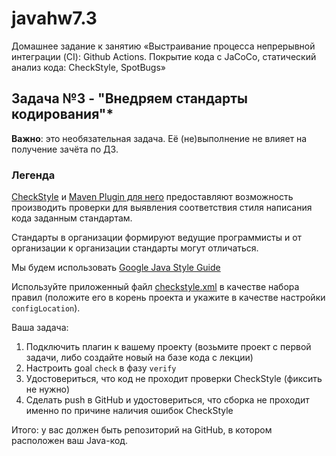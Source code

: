 # javahw7.3
Домашнее задание к занятию «Выстраивание процесса непрерывной интеграции (CI): Github Actions. Покрытие кода с JaCoCo, статический анализ кода: CheckStyle, SpotBugs»
## Задача №3 - "Внедряем стандарты кодирования"*

**Важно**: это необязательная задача. Её (не)выполнение не влияет на получение зачёта по ДЗ.

### Легенда

[CheckStyle](https://checkstyle.sourceforge.io/) и [Maven Plugin для него](https://maven.apache.org/plugins/maven-checkstyle-plugin/usage.html) предоставляют возможность производить проверки для выявления соответствия стиля написания кода заданным стандартам.

Стандарты в организации формируют ведущие программисты и от организации к организации стандарты могут отличаться.

Мы будем использовать [Google Java Style Guide](https://checkstyle.sourceforge.io/styleguides/google-java-style-20180523/javaguide.html)

Используйте приложенный файл [checkstyle.xml](assets/checkstyle.xml) в качестве набора правил (положите его в корень проекта и укажите в качестве настройки `configLocation`).

Ваша задача:
1. Подключить плагин к вашему проекту (возьмите проект с первой задачи, либо создайте новый на базе кода с лекции)
1. Настроить goal `check` в фазу `verify`
1. Удостовериться, что код не проходит проверки CheckStyle (фиксить не нужно)
1. Сделать push в GitHub и удостовериться, что сборка не проходит именно по причине наличия ошибок CheckStyle

Итого: у вас должен быть репозиторий на GitHub, в котором расположен ваш Java-код.
